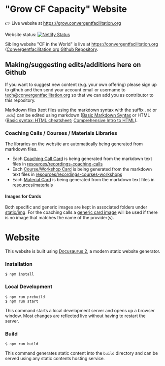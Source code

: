 # "Grow CF Capacity" Website

:point_right: Live website at https://grow.convergentfacilitation.org

Website status: [![Netlify Status](https://api.netlify.com/api/v1/badges/58a260b6-451e-425f-a42f-a08951756413/deploy-status)](https://app.netlify.com/sites/co-create-convergentfacilitation/deploys)

Sibling website "CF in the World" is live at https://convergentfacilitation.org ([Convergentfacilitation.org Github Repository](https://github.com/Convergent-Facilitation/convergentfacilitation.org).

## Making/suggesting edits/additions here on Github

If you want to suggest new content (e.g. your own offering) please sign up to github and then send your account email or username to tech@convergentfacilitation.org so that we can add you as contributor to this repository.

Markdown files (text files using the markdown syntax with the suffix `.md` or `.mdx`) can be edited using markdown ([Basic Markdown Syntax](https://www.markdownguide.org/basic-syntax/) or HTML ([Basic syntax: HTML cheatsheet](https://developer.mozilla.org/en-US/docs/Learn/HTML/Cheatsheet); [Comprehensive Intro to HTML](https://www.w3schools.com/html/html_intro.asp)). 


### Coaching Calls / Courses / Materials Libraries 

The libraries on the website are automatically being generated from markdown files.

- Each [Coaching Call Card](https://grow.convergentfacilitation.org/coaching-calls) is being generated from the markdown text files in [resources/recordings-coaching-calls](https://github.com/Convergent-Facilitation/cf-website-learning-community/tree/main/resources/recordings-coaching-calls) 
- Each [Course/Workshop Card](https://grow.convergentfacilitation.org/courses) is being generated from the markdown text files in [resources/recordings-courses-workshops](https://github.com/Convergent-Facilitation/cf-website-learning-community/tree/main/resources/recordings-courses-workshops)
- Each [Material Card](https://grow.convergentfacilitation.org/materials) is being generated from the markdown text files in [resources/materials](https://github.com/Convergent-Facilitation/cf-website-learning-community/tree/main/resources/materials)

#### Images for Cards 

Both specific and generic images are kept in associated folders under [static/img](https://github.com/Convergent-Facilitation/cf-website-learning-community/tree/main/static/img). For the coaching calls a [generic card image](https://raw.githubusercontent.com/Convergent-Facilitation/cf-website-learning-community/main/static/img/coachingCalls/generic-cf-coaching-call.webp) will be used if there is no image that matches the name of the provider(s). 


# Website

This website is built using [Docusaurus 2](https://docusaurus.io/), a modern static website generator.

### Installation

```
$ npm install
```

### Local Development

```
$ npm run prebuild
$ npm run start
```

This command starts a local development server and opens up a browser window. Most changes are reflected live without having to restart the server.

### Build

```
$ npm run build
```

This command generates static content into the `build` directory and can be served using any static contents hosting service.

